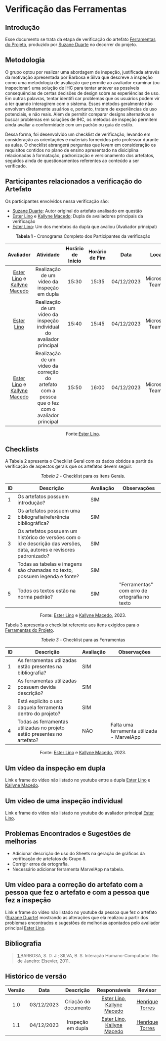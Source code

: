 # **Verificação das Ferramentas**

## Introdução

Esse documento se trata da etapa de verificação do artefato [Ferramentas do Projeto](https://interacao-humano-computador.github.io/2023.2-OnlineJudge/primeira-entrega/ferramentas/), produzido por [Suzane Duarte](https://github.com/suzaneduarte) no decorrer do projeto.

## Metodologia

O grupo optou por realizar uma abordagem de inspeção, justificada através da motivação apresentada por Barbosa e Silva que descreve a inspeção como uma metodologia de avaliação que permite ao avaliador examinar (ou inspecionar) uma solução de IHC para tentar antever as possíveis consequências de certas decisões de design sobre as experiências de uso. Em outras palavras, tentar identifi car problemas que os usuários podem vir a ter quando interagirem com o sistema. Esses métodos geralmente não envolvem diretamente usuários e, portanto, tratam de experiências de uso potenciais, e não reais. Além de permitir comparar designs alternativos e buscar problemas em soluções de IHC, os métodos de inspeção permitem ainda avaliar a conformidade com um padrão ou guia de estilo.

Dessa forma, foi desenvolvido um checklist de verificação, levando em consideração as orientações e materiais fornecidos pelo professor durante as aulas. O checklist abrangerá perguntas que levam em consideração os requisitos contidos no plano de ensino apresentado na disiciplina relacionadas à formatação, padronização e versionamento dos artefatos, seguidos ainda de questionamentos referentes ao conteúdo a ser verificado.

## Participantes relacionados a verificação do Artefato

Os participantes envolvidos nessa verificação são:

- [Suzane Duarte](https://github.com/suzaneduarte): Autor original do artefato analisado em questão
- [Ester Lino](https://github.com/esteerlino) e  [Kallyne Macedo](https://github.com/kalipassos): Dupla de avaliadores principais da verificação
- [Ester Lino](https://github.com/esteerlino): Um dos membros da dupla que avaliou (Avaliador principal)

<center>

**Tabela 1** - Cronograma Completo dos Participantes da verificação

|                                        Avaliador                                        |                                              Atividade                                              | Horário de Início | Horário de Fim |    Data    |      Local      |
| :--------------------------------------------------------------------------------------: | :--------------------------------------------------------------------------------------------------: | :-----------------: | :-------------: | :--------: | :-------------: |
| [Ester Lino](https://github.com/esteerlino) e  [Kallyne Macedo](https://github.com/kalipassos) |                           Realização de um vídeo da inspeção em dupla                           |        15:30        |      15:35      | 04/12/2023 | Microsoft Teams |
|                         [Ester Lino](https://github.com/esteerlino)                         |              Realização de um vídeo da inspeção individual do avaliador principal              |        15:40        |      15:45      | 04/12/2023 | Microsoft Teams |
| [Ester Lino](https://github.com/esteerlino) e  [Kallyne Macedo](https://github.com/kalipassos) | Realização de um vídeo da correção do artefato com a pessoa que o fez com o avaliador principal |        15:50        |      16:00      | 04/12/2023 | Microsoft Teams |

Fonte:[Ester Lino](https://github.com/esteerlino).

</center>

## Checklists

A Tabela 2 apresenta o Checklist Geral com os dados obtidos a partir da verificação de aspectos gerais que os artefatos devem seguir.

<center>

_Tabela 2_ - Checklist para os Itens Gerais.

| ID | Descrição                                                                                                                | Avaliação | Observações                                 |
| -- | -------------------------------------------------------------------------------------------------------------------------- | ----------- | --------------------------------------------- |
| 1  | Os artefatos possuem introdução?                                                                                         | SIM         |                                               |
| 2  | Os artefatos possuem uma bibliografia/referência bibliográfica?                                                          | SIM         |                                               |
| 3  | Os artefatos possuem um histórico de versões com o id e descrição das versões, data, autores e revisores padronizado? | SIM         |                                               |
| 4  | Todas as tabelas e imagens são chamadas no texto, possuem legenda e fonte?                                                | SIM         |                                               |
| 5  | Todos os textos estão na norma padrão?                                                                                   | SIM         | "Ferramentas" com erro de ortografia no texto |

Fonte: [Ester Lino](https://github.com/esteerlino) e [Kallyne Macedo](https://github.com/kalipassos), 2023.

</center>

Tabela 3 apresenta o checklist referente aos itens exigidos para o [Ferramentas do Projeto](https://interacao-humano-computador.github.io/2023.2-OnlineJudge/primeira-entrega/ferramentas/).

<center>

_Tabela 3_ - Checklist para as Ferramentas

| ID | Descrição                                                              | Avaliação | Observações                              |
| -- | ------------------------------------------------------------------------ | ----------- | ------------------------------------------ |
| 1  | As ferramentas utilizadas estão presentes na bibliografia?              | SIM         |                                            |
| 2  | As ferramentas utilizadas possuem devida descrição?                    | SIM         |                                            |
| 3  | Está explicito o uso daquela ferramenta dentro do projeto?              | SIM         |                                            |
| 4  | Todas as ferramentas utilizadas no projeto estão presentes no artefato? | NÃO        | Falta uma ferramenta utilizada - MarvelApp |

Fonte: [Ester Lino](https://github.com/esteerlino) e [Kallyne Macedo](https://github.com/kalipassos), 2023.

</center>

## Um vídeo da inspeção em dupla

Link e frame do vídeo não listado no youtube entre a dupla [Ester Lino](https://github.com/esteerlino) e [Kallyne Macedo](https://github.com/kalipassos).

## Um vídeo de uma inspeção individual

Link e frame do vídeo não listado no youtube do avaliador principal [Ester Lino](https://github.com/esteerlino).

## Problemas Encontrados e Sugestões de melhorias

- Adicionar descrição de uso do Sheets na geração de gráficos da verificação de artefatos do Grupo 8.
- Corrigir erros de ortografia.
- Necessário adicionar ferramenta MarvelApp na tabela.

## Um vídeo para a correção do artefato com a pessoa que fez o artefato e com a pessoa que fez a inspeção

Link e frame do vídeo não listado no youtube da pessoa que fez o artefato ([Suzane Duarte](https://github.com/suzaneduarte)) mostrando as alterações que ela realizou a partir dos problemas encontrados e sugestões de melhorias apontados pelo avaliador principal [Ester Lino](https://github.com/esteerlino).

## Bibliografia

> <a id="REF1" href="#anchor_1">1.</a>BARBOSA, S. D. J.; SILVA, B. S. Interação Humano-Computador. Rio de Janeiro: Elsevier, 2011.<br>

## Histórico de versão

| Versão |    Data    |      Descrição      |                                     Responsáveis                                     |                     Revisor                     |
| :-----: | :--------: | :--------------------: | :------------------------------------------------------------------------------------: | :----------------------------------------------: |
|   1.0   | 03/12/2023 | Criação do documento | [Ester Lino](https://github.com/esteerlino), [Kallyne Macedo](https://github.com/kalipassos) | [Henrique Torres](https://github.com/henriqtorresl) |
|   1.1   | 04/12/2023 |  Inspeção em dupla  | [Ester Lino](https://github.com/esteerlino), [Kallyne Macedo](https://github.com/kalipassos) | [Henrique Torres](https://github.com/henriqtorresl) |
